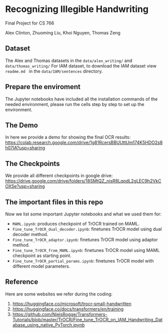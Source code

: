 # Recognizing Illegible Handwriting
Final Project for CS 766

Alex Clinton, Zhuoming Liu, Khoi Nguyen, Thomas Zeng

## Dataset
The Alex and Thomas datasets in the `data/alex_writing/` and `data/thomas_writing/`
For IAM dataset, to download the IAM dataset view `readme.md ` in the `data/IAM/sentences` directory.

## Prepare the enviroment
The Jupyter notebooks have included all the installation commands of the needed environment, please run the cells step by step to set up the environment.

## The Demo
In here we provide a demo for showing the final OCR results: https://colab.research.google.com/drive/1g81RcersBBUUttUm174K5HDO2s8h07IA?usp=sharing


## The Checkpoints
We provide all different checkpoints in google drive: https://drive.google.com/drive/folders/18SMtQZ_nisR8LqpdL2gLEC9h2VkCOXSe?usp=sharing


## The important files in this repo
Now we list some important Jupyter notebooks and what we used them for:
- `MAML.ipynb`: produces checkpoint of TrOCR trained on MAML.
- `Fine_tune_TrOCR_dual_decoder.ipynb`: finetunes TrOCR model using dual decoder method.
- `Fine_tune_TrOCR_adaptor.ipynb`: finetunes TrOCR model using adaptor method.
- `Fine_tune_TrOCR_from_MAML.ipynb`: finetunes TrOCR model using MAML checkpoint as starting point.
- `Fine_tune_TrOCR_partial_params.ipynb`: finetunes TrOCR model with different model parameters.


## Reference
Here are some websites we refer during the coding:
1. https://huggingface.co/microsoft/trocr-small-handwritten
2. https://huggingface.co/docs/transformers/en/training
3. https://github.com/NielsRogge/Transformers-Tutorials/blob/master/TrOCR/Fine_tune_TrOCR_on_IAM_Handwriting_Database_using_native_PyTorch.ipynb